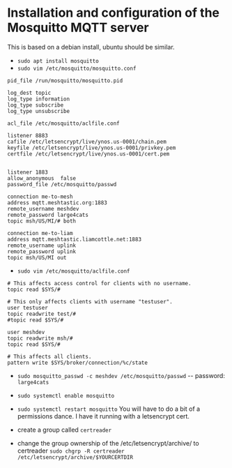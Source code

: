 # Installation and configuration of the Mosquitto MQTT server
This is based on a debian install, ubuntu should be similar.
- `sudo apt install mosquitto`
- `sudo vim /etc/mosquitto/mosquitto.conf`
```
pid_file /run/mosquitto/mosquitto.pid

log_dest topic
log_type information
log_type subscribe
log_type unsubscribe

acl_file /etc/mosquitto/aclfile.conf

listener 8883
cafile /etc/letsencrypt/live/ynos.us-0001/chain.pem
keyfile /etc/letsencrypt/live/ynos.us-0001/privkey.pem
certfile /etc/letsencrypt/live/ynos.us-0001/cert.pem


listener 1883
allow_anonymous  false
password_file /etc/mosquitto/passwd

connection me-to-mesh
address mqtt.meshtastic.org:1883
remote_username meshdev
remote_password large4cats
topic msh/US/MI/# both

connection me-to-liam
address mqtt.meshtastic.liamcottle.net:1883
remote_username uplink
remote_password uplink
topic msh/US/MI out
```
- `sudo vim /etc/mosquitto/aclfile.conf`
```
# This affects access control for clients with no username.
topic read $SYS/#

# This only affects clients with username "testuser".
user testuser
topic readwrite test/#
#topic read $SYS/#

user meshdev
topic readwrite msh/#
topic read $SYS/#

# This affects all clients.
pattern write $SYS/broker/connection/%c/state
```
- `sudo mosquitto_passwd -c meshdev /etc/mosquitto/passwd` 
-- password: `large4cats`

- `sudo systemctl enable mosquitto`
- `sudo systemctl restart mosquitto`
You will have to do a bit of a permissions dance. I have it running with a letsencrypt cert.
- create a group called `certreader`
- change the group ownership of the /etc/letsencrypt/archive/ to certreader
`sudo chgrp -R certreader /etc/letsencrypt/archive/$YOURCERTDIR`

